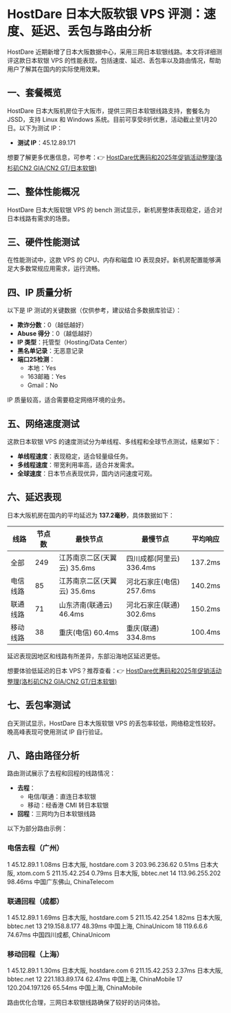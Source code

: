 # HostDare 日本大阪软银 VPS 评测：速度、延迟、丢包与路由分析

HostDare 近期新增了日本大阪数据中心，采用三网日本软银线路。本文将详细测评这款日本软银 VPS 的性能表现，包括速度、延迟、丢包率以及路由情况，帮助用户了解其在国内的实际使用效果。

## 一、套餐概览

HostDare 日本大阪机房位于大阪市，提供三网日本软银线路支持，套餐名为 JSSD，支持 Linux 和 Windows 系统。目前可享受8折优惠，活动截止至1月20日。以下为测试 IP：

- **测试 IP**：45.12.89.171

想要了解更多优惠信息，可参考：👉 [HostDare优惠码和2025年促销活动整理(洛杉矶CN2 GIA/CN2 GT/日本软银)](https://bit.ly/hostdare)

## 二、整体性能概况

HostDare 日本大阪软银 VPS 的 bench 测试显示，新机房整体表现稳定，适合对日本线路有需求的场景。

## 三、硬件性能测试

在性能测试中，这款 VPS 的 CPU、内存和磁盘 IO 表现良好。新机房配置能够满足大多数常规应用需求，运行流畅。

## 四、IP 质量分析

以下是 IP 测试的关键数据（仅供参考，建议结合多数据库验证）：

- **欺诈分数**：0（越低越好）
- **Abuse 得分**：0（越低越好）
- **IP 类型**：托管型（Hosting/Data Center）
- **黑名单记录**：无恶意记录
- **端口25检测**：
  - 本地：Yes
  - 163邮箱：Yes
  - Gmail：No

IP 质量较高，适合需要稳定网络环境的业务。

## 五、网络速度测试

这款日本软银 VPS 的速度测试分为单线程、多线程和全球节点测试，结果如下：

- **单线程速度**：表现稳定，适合轻量级任务。
- **多线程速度**：带宽利用率高，适合并发需求。
- **全球速度**：日本节点表现优异，国内访问速度可观。

## 六、延迟表现

日本大阪机房在国内的平均延迟为 **137.2毫秒**，具体数据如下：

| 线路     | 节点数 | 最快节点                     | 最慢节点                   | 平均响应  |
|----------|--------|------------------------------|----------------------------|-----------|
| 全部     | 249    | 江苏南京二区(天翼云) 35.6ms | 四川成都(阿里云) 336.4ms  | 137.2ms   |
| 电信线路 | 85     | 江苏南京二区(天翼云) 35.6ms | 河北石家庄(电信) 257.6ms  | 140.2ms   |
| 联通线路 | 71     | 山东济南(联通云) 46.4ms     | 河北石家庄(联通) 302.6ms  | 150.2ms   |
| 移动线路 | 38     | 重庆(电信) 60.4ms           | 重庆(联通) 334.8ms        | 100.4ms   |

延迟表现因地区和线路有所差异，东部沿海地区延迟更低。

想要体验低延迟的日本 VPS？推荐查看：👉 [HostDare优惠码和2025年促销活动整理(洛杉矶CN2 GIA/CN2 GT/日本软银)](https://bit.ly/hostdare)

## 七、丢包率测试

白天测试显示，HostDare 日本大阪软银 VPS 的丢包率较低，网络稳定性较好。晚高峰表现可使用测试 IP 自行验证。

## 八、路由路径分析

路由测试展示了去程和回程的线路情况：

- **去程**：
  - 电信/联通：直连日本软银
  - 移动：经香港 CMI 转日本软银
- **回程**：三网均为日本软银线路

以下为部分路由示例：

### 电信去程（广州）

1  45.12.89.1  1.08ms  日本大阪, hostdare.com
3  203.96.236.62  0.51ms  日本大阪, xtom.com
5  211.15.42.254  0.79ms  日本大阪, bbtec.net
14 113.96.255.202  98.46ms  中国广东佛山, ChinaTelecom

### 联通回程（成都）

1  45.12.89.1  1.69ms  日本大阪, hostdare.com
5  211.15.42.254  1.82ms  日本大阪, bbtec.net
13 219.158.8.177  48.39ms  中国上海, ChinaUnicom
18 119.6.6.6  74.67ms  中国四川成都, ChinaUnicom

### 移动回程（上海）

1  45.12.89.1  1.30ms  日本大阪, hostdare.com
6  211.15.42.253  2.37ms  日本大阪, bbtec.net
12 221.183.89.174  62.47ms  中国上海, ChinaMobile
17 120.204.197.126  65.54ms  中国上海, ChinaMobile

路由优化合理，三网日本软银线路确保了较好的访问体验。